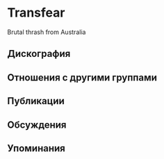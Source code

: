 # Transfear

Brutal thrash from Australia

## Дискография


## Отношения с другими группами


## Публикации


## Обсуждения


## Упоминания

